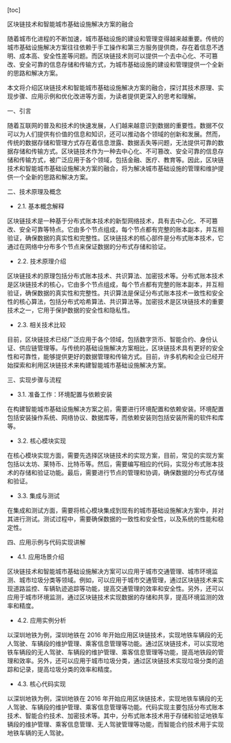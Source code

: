 
[toc]                    
                
                
区块链技术和智能城市基础设施解决方案的融合

随着城市化进程的不断加速，城市基础设施的建设和管理变得越来越重要。传统的城市基础设施解决方案往往依赖于手工操作和第三方服务提供商，存在着信息不透明、成本高、安全性差等问题。而区块链技术则可以提供一个去中心化、不可篡改、安全可靠的信息存储和传输方式，为城市基础设施的建设和管理提供一个全新的思路和解决方案。

本文将介绍区块链技术和智能城市基础设施解决方案的融合，探讨其技术原理、实现步骤、应用示例和优化改进等方面，为读者提供更深入的思考和理解。

一、引言

随着互联网的普及和技术的快速发展，人们越来越意识到数据的重要性。数据不仅可以为人们提供有价值的信息和知识，还可以推动各个领域的创新和发展。然而，传统的数据存储和管理方式存在着信息泄露、数据丢失等问题，无法提供可靠的数据存储和传输方式。区块链技术作为一种去中心化、不可篡改、安全可靠的信息存储和传输方式，被广泛应用于各个领域，包括金融、医疗、教育等。因此，区块链技术和智能城市基础设施解决方案的融合，将为解决城市基础设施的管理和维护提供一个全新的思路和解决方案。

二、技术原理及概念

- 2.1. 基本概念解释

区块链技术是一种基于分布式账本技术的新型网络技术，具有去中心化、不可篡改、安全可靠等特点。它由多个节点组成，每个节点都有完整的账本副本，并互相验证，确保数据的真实性和完整性。区块链技术的核心部件是分布式账本技术，它通过在网络中分布多个节点来保证数据的分布式存储和验证。

- 2.2. 技术原理介绍

区块链技术的原理包括分布式账本技术、共识算法、加密技术等。分布式账本技术是区块链技术的核心，它由多个节点组成，每个节点都有完整的账本副本，并互相验证，确保数据的真实性和完整性。共识算法是保证分布式账本技术一致性和安全性的核心算法，包括分布式哈希算法、共识算法等。加密技术是区块链技术的重要技术之一，它用于保护数据的安全性和隐私性。

- 2.3. 相关技术比较

目前，区块链技术已经广泛应用于各个领域，包括数字货币、智能合约、身份认证、供应链管理等。与传统的基础设施解决方案相比，区块链技术具有更好的安全性和可靠性，能够提供更好的数据管理和传输方式。目前，许多机构和企业已经开始探索和利用区块链技术来构建智能城市基础设施解决方案。

三、实现步骤与流程

- 3.1. 准备工作：环境配置与依赖安装

在构建智能城市基础设施解决方案之前，需要进行环境配置和依赖安装。环境配置包括安装操作系统、网络协议、数据库等，而依赖安装则包括安装所需的软件和库等。

- 3.2. 核心模块实现

在核心模块实现方面，需要先选择区块链技术的实现方案，目前，常见的实现方案包括以太坊、莱特币、比特币等。然后，需要编写相应的代码，实现分布式账本技术的存储和验证功能。最后，需要进行节点的管理和协调，确保数据的分布式存储和验证。

- 3.3. 集成与测试

在集成和测试方面，需要将核心模块集成到现有的城市基础设施解决方案中，并对其进行测试。测试过程中，需要确保数据的一致性和安全性，以及系统的性能和稳定性。

四、应用示例与代码实现讲解

- 4.1. 应用场景介绍

区块链技术和智能城市基础设施解决方案可以应用于城市交通管理、城市环境监测、城市垃圾分类等领域。例如，可以应用于城市交通管理，通过区块链技术来实现道路监控、车辆轨迹追踪等功能，提高交通管理的效率和安全性。另外，还可以应用于城市环境监测，通过区块链技术实现数据的存储和共享，提高环境监测的效率和精度。

- 4.2. 应用实例分析

以深圳地铁为例，深圳地铁在 2016 年开始应用区块链技术，实现地铁车辆段的无人驾驶、车辆段的维护管理、乘客信息管理等功能。通过区块链技术，可以实现地铁车辆段的无人驾驶、车辆段的维护管理、乘客信息管理等功能，提高地铁段的管理和效率。另外，还可以应用于城市垃圾分类，通过区块链技术实现垃圾分类的追踪和记录，提高垃圾分类的效率和精度。

- 4.3. 核心代码实现

以深圳地铁为例，深圳地铁在 2016 年开始应用区块链技术，实现地铁车辆段的无人驾驶、车辆段的维护管理、乘客信息管理等功能。代码实现主要包括分布式账本技术、智能合约技术、加密技术等。其中，分布式账本技术用于存储和验证地铁车辆段的维护管理、乘客信息管理、无人驾驶管理等功能，而智能合约技术用于实现地铁车辆的无人驾驶。

